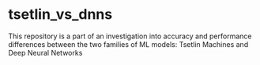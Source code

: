 # tsetlin_vs_dnns
This repository is a part of an investigation into accuracy and performance differences between the two families of ML models: Tsetlin Machines and Deep Neural Networks
